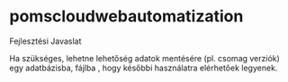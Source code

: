 # pomscloudwebautomatization
Fejlesztési Javaslat

Ha szükséges, lehetne lehetőség adatok mentésére (pl. csomag verziók) egy adatbázisba, fájlba , hogy későbbi használatra elérhetőek legyenek.
